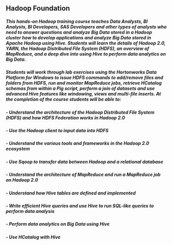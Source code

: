 ## Hadoop Foundation

##### This hands-on Hadoop training course teaches Data Analysts, BI Analysts, BI Developers, SAS Developers and other types of analysts who need to answer questions and analyze Big Data stored in a Hadoop cluster how to develop applications and analyze Big Data stored in Apache Hadoop using Hive. Students will learn the details of Hadoop 2.0, YARN, the Hadoop Distributed File System (HDFS), an overview of MapReduce, and a deep dive into using Hive to perform data analytics on Big Data.

##### Students will work through lab exercises using the Hortonworks Data Platform for Windows to issue HDFS commands to add/remove files and folders from HDFS, run and monitor MapReduce jobs, retrieve HCatalog schemas from within a Pig script, perform a join of datasets and use advanced Hive features like windowing, views and multi-file inserts. At the completion of the course students will be able to:

##### - Understand the architecture of the Hadoop Distributed File System (HDFS) and how HDFS Federation works in Hadoop 2.0

##### - Use the Hadoop client to input data into HDFS

##### - Understand the various tools and frameworks in the Hadoop 2.0 ecosystem

##### - Use Sqoop to transfer data between Hadoop and a relational database

##### - Understand the architecture of MapReduce and run a MapReduce job on Hadoop 2.0

##### - Understand how Hive tables are defined and implemented

##### - Write efficient Hive queries and use Hive to run SQL-like queries to perform data analysis

##### - Perform data analytics on Big Data using Hive

##### - Use HCatalog with Hive
